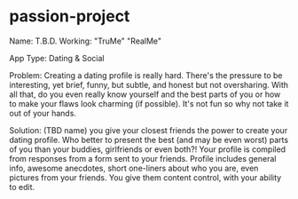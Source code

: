 # passion-project

Name: T.B.D. Working: "TruMe" "RealMe"

App Type: Dating & Social

Problem: Creating a dating profile is really hard. There's the pressure to be interesting, yet brief, funny, but subtle, and honest but not oversharing. With all that, do you even really know yourself and the best parts of you or how to make your flaws look charming (if possible). It's not fun so why not take it out of your hands.

Solution: (TBD name) you give your closest friends the power to create your dating profile. Who better to present the best (and may be even worst) parts of you than your buddies, girlfriends or even both?! Your profile is compiled from responses from a form sent to your friends. Profile includes general info, awesome anecdotes, short one-liners about who you are, even pictures from your friends. You give them content control, with your ability to edit. 